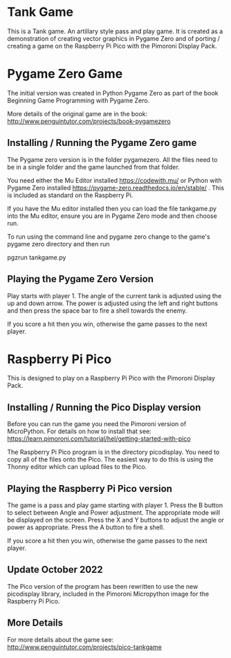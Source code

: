 # Tank Game
This is a Tank game. An artillary style pass and play game. It is created as a demonstration of creating vector graphics in Pygame Zero and of porting / creating a game on the Raspberry Pi Pico with the Pimoroni Display Pack.

# Pygame Zero Game

The initial version was created in Python Pygame Zero as part of the book Beginning Game Programming with Pygame Zero.

More details of the original game are in the book:
http://www.penguintutor.com/projects/book-pygamezero

## Installing / Running the Pygame Zero game

The Pygame zero version is in the folder pygamezero. All the files need to be in a single folder and the game launched from that folder.

You need either the Mu Editor installed https://codewith.mu/ or Python with Pygame Zero installed https://pygame-zero.readthedocs.io/en/stable/ . This is included as standard on the Raspberry Pi.

If you have the Mu editor installed then you can load the file tankgame.py into the Mu editor, ensure you are in Pygame Zero mode and then choose run.

To run using the command line and pygame zero change to the game's pygame zero directory and then run

pgzrun tankgame.py


## Playing the Pygame Zero Version

Play starts with player 1. The angle of the current tank is adjusted using the up and down arrow. The power is adjusted using the left and right buttons and then press the space bar to fire a shell towards the enemy.

If you score a hit then you win, otherwise the game passes to the next player.

# Raspberry Pi Pico

This is designed to play on a Raspberry Pi Pico with the Pimoroni Display Pack.

## Installing / Running the Pico Display version

Before you can run the game you need the Pimoroni version of MicroPython. For details on how to install that see: https://learn.pimoroni.com/tutorial/hel/getting-started-with-pico

The Raspberry Pi Pico program is in the directory picodisplay. You need to copy all of the files onto the Pico. The easiest way to do this is using the Thonny editor which can upload files to the Pico.

## Playing the Raspberry Pi Pico version

The game is a pass and play game starting with player 1. Press the B button to select between Angle and Power adjustment. The appropriate mode will be displayed on the screen. Press the X and Y buttons to adjust the angle or power as appropriate. Press the A button to fire a shell.

If you score a hit then you win, otherwise the game passes to the next player.

## Update October 2022

The Pico version of the program has been rewritten to use the new picodisplay library, included in the Pimoroni Micropython image for the Raspberry Pi Pico. 

## More Details

For more details about the game see:
http://www.penguintutor.com/projects/pico-tankgame